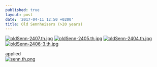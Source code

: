 ```yaml
---
published: true
layout: post
date: '2017-04-11 12:50 +0200'
title: Old Sennheisers (>20 years)
---
```

[![oldSenn-2407.th.jpg](https://cdn.scrot.moe/images/2017/04/11/oldSenn-2407.th.jpg)](https://cdn.scrot.moe/images/2017/04/11/oldSenn-2407.jpg)
[![oldSenn-2405.th.jpg](https://cdn.scrot.moe/images/2017/04/11/oldSenn-2405.th.jpg)](https://cdn.scrot.moe/images/2017/04/11/oldSenn-2405.jpg)
[![oldSenn-2404.th.jpg](https://cdn.scrot.moe/images/2017/04/11/oldSenn-2404.th.jpg)](https://cdn.scrot.moe/images/2017/04/11/oldSenn-2404.jpg)
[![oldSenn-2406-3.th.jpg](https://cdn.scrot.moe/images/2017/04/11/oldSenn-2406-3.th.jpg)](https://cdn.scrot.moe/images/2017/04/11/oldSenn-2406-3.jpg)

applied  
[![senn.th.png](https://cdn.scrot.moe/images/2017/04/11/senn.th.png)](https://cdn.scrot.moe/images/2017/04/11/senn.png)
